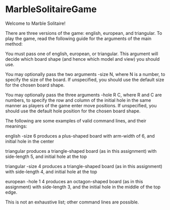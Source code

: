 # MarbleSolitaireGame

Welcome to Marble Solitaire!

There are three versions of the game: english, european, and triangular. To play the game, read the following guide
for the arguments of the main method:

You must pass one of english, european, or triangular. This argument will decide which board shape (and hence which model and view) you should use.

You may optionally pass the two arguments -size N, where N is a number, to specify the size of the board. If unspecified, you should use the default 
size for the chosen board shape.

You may optionally pass the three arguments -hole R C, where R and C are numbers, to specify the row and column of the initial hole in the same manner 
as players of the game enter move positions. If unspecified, you should use the default hole position for the chosen board shape.

The following are some examples of valid command lines, and their meanings:

english -size 6 produces a plus-shaped board with arm-width of 6, and initial hole in the center

triangular produces a triangle-shaped board (as in this assignment) with side-length 5, and initial hole at the top

triangular -size 4 produces a triangle-shaped board (as in this assignment) with side-length 4, and initial hole at the top

european -hole 1 4 produces an octagon-shaped board (as in this assignment) with side-length 3, and the initial hole in the middle of the top edge.

This is not an exhaustive list; other command lines are possible.
